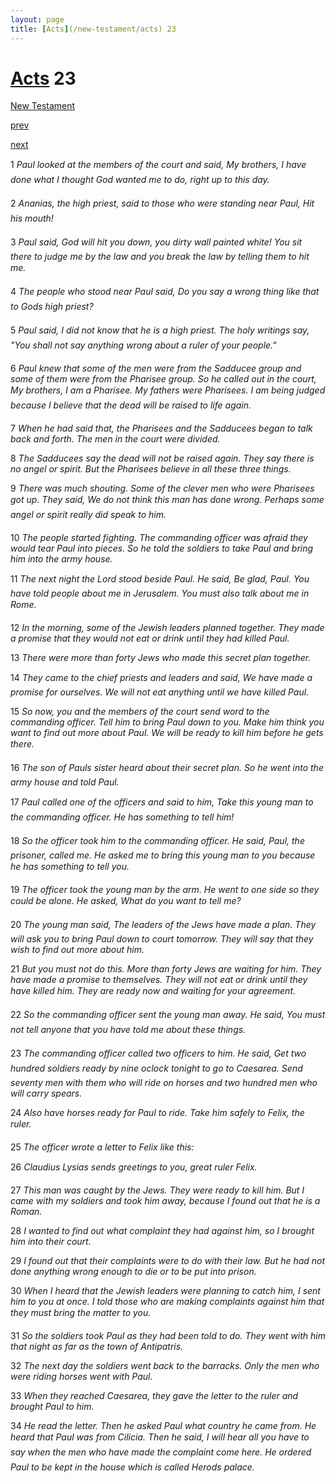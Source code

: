 ```yaml
---
layout: page
title: [Acts](/new-testament/acts) 23
---
```


# [Acts](/new-testament/acts) 23

[New Testament](/new-testament)


[prev](/new-testament/acts/acts-22.html)


[next](/new-testament/acts/acts-24.html)

1 _Paul looked at the members of the court and said, My brothers, I have done what I thought God wanted me to do, right up to this day._

2 _Ananias, the high priest, said to those who were standing near Paul, Hit his mouth!_

3 _Paul said, God will hit you down, you dirty wall painted white! You sit there to judge me by the law and you break the law by telling them to hit me._

4 _The people who stood near Paul said, Do you say a wrong thing like that to Gods high priest?_

5 _Paul said, I did not know that he is a high priest. The holy writings say, "You shall not say anything wrong about a ruler of your people." _

6 _Paul knew that some of the men were from the Sadducee group and some of them were from the Pharisee group. So he called out in the court, My brothers, I am a Pharisee. My fathers were Pharisees. I am being judged because I believe that the dead will be raised to life again._

7 _When he had said that, the Pharisees and the Sadducees began to talk back and forth.  The men in the court were divided._

8 _The Sadducees say the dead will not be raised again. They say there is no angel or spirit.  But the Pharisees believe in all these three things._

9 _There was much shouting. Some of the clever men who were Pharisees got up. They said, We do not think this man has done wrong. Perhaps some angel or spirit really did speak to him._

10 _The people started fighting. The commanding officer was afraid they would tear Paul into pieces. So he told the soldiers to take Paul and bring him into the army house._

11 _The next night the Lord stood beside Paul. He said, Be glad, Paul. You have told people about me in Jerusalem. You must also talk about me in Rome._

12 _In the morning, some of the Jewish leaders planned together. They made a promise that they would not eat or drink until they had killed Paul._

13 _There were more than forty Jews who made this secret plan together._

14 _They came to the chief priests and leaders and said, We have made a promise for ourselves. We will not eat anything until we have killed Paul._

15 _So now, you and the members of the court send word to the commanding officer. Tell him to bring Paul down to you. Make him think you want to find out more about Paul.  We will be ready to kill him before he gets there._

16 _The son of Pauls sister heard about their secret plan. So he went into the army house and told Paul._

17 _Paul called one of the officers and said to him, Take this young man to the commanding officer. He has something to tell him!_

18 _So the officer took him to the commanding officer. He said, Paul, the prisoner, called me. He asked me to bring this young man to you because he has something to tell you._

19 _The officer took the young man by the arm. He went to one side so they could be alone.  He asked, What do you want to tell me?_

20 _The young man said, The leaders of the Jews have made a plan. They will ask you to bring Paul down to court tomorrow. They will say that they wish to find out more about him._

21 _But you must not do this. More than forty Jews are waiting for him. They have made a promise to themselves. They will not eat or drink until they have killed him. They are ready now and waiting for your agreement._

22 _So the commanding officer sent the young man away. He said, You must not tell anyone that you have told me about these things._

23 _The commanding officer called two officers to him. He said, Get two hundred soldiers ready by nine oclock tonight to go to Caesarea. Send seventy men with them who will ride on horses and two hundred men who will carry spears._

24 _Also have horses ready for Paul to ride. Take him safely to Felix, the ruler._

25 _The officer wrote a letter to Felix like this:_

26 _Claudius Lysias sends greetings to you, great ruler Felix._

27 _This man was caught by the Jews. They were ready to kill him. But I came with my soldiers and took him away, because I found out that he is a Roman._

28 _I wanted to find out what complaint they had against him, so I brought him into their court._

29 _I found out that their complaints were to do with their law. But he had not done anything wrong enough to die or to be put into prison._

30 _When I heard that the Jewish leaders were planning to catch him, I sent him to you at once. I told those who are making complaints against him that they must bring the matter to you._

31 _So the soldiers took Paul as they had been told to do. They went with him that night as far as the town of Antipatris._

32 _The next day the soldiers went back to the barracks. Only the men who were riding horses went with Paul._

33 _When they reached Caesarea, they gave the letter to the ruler and brought Paul to him._

34 _He read the letter. Then he asked Paul what country he came from. He heard that Paul was from Cilicia. Then he said, I will hear all you have to say when the men who have made the complaint come here. He ordered Paul to be kept in the house which is called Herods palace._

